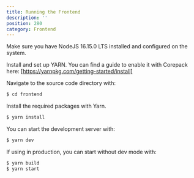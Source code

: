 ```yaml
---
title: Running the Frontend
description: ''
position: 280
category: Frontend
---
```


Make sure you have NodeJS 16.15.0 LTS installed and configured on the system.

Install and set up YARN. You can find a guide to enable it with Corepack here: [https://yarnpkg.com/getting-started/install]

Navigate to the source code directory with:

```bash
$ cd frontend
```

Install the required packages with Yarn.

```bash
$ yarn install
```

You can start the development server with:

```bash
$ yarn dev
```

If using in production, you can start without dev mode with:

```bash
$ yarn build
$ yarn start
```